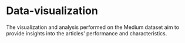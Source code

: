 # Data-visualization
The visualization and analysis performed on the Medium dataset aim to provide insights into the articles' performance and characteristics.
